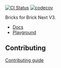 [![CI Status](https://github.com/easyops-cn/next-advanced-bricks/workflows/CI/badge.svg?event=push)](https://github.com/easyops-cn/next-advanced-bricks/actions?query=workflow%3ACI)
[![codecov](https://codecov.io/github/easyops-cn/next-advanced-bricks/branch/master/graph/badge.svg?token=XuXMnvvUSG)](https://codecov.io/github/easyops-cn/next-advanced-bricks)

Bricks for Brick Next V3.

- [Docs](https://bricks.js.org)
- [Playground](https://bricks.js.org/playground)

## Contributing

[Contributing guide](CONTRIBUTING.md)
